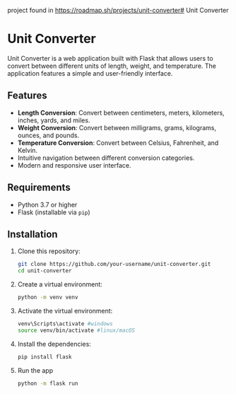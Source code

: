 


project found in https://roadmap.sh/projects/unit-converter# Unit Converter

# Unit Converter

Unit Converter is a web application built with Flask that allows users to convert between different units of length, weight, and temperature. The application features a simple and user-friendly interface.

## Features

- **Length Conversion**: Convert between centimeters, meters, kilometers, inches, yards, and miles.
- **Weight Conversion**: Convert between milligrams, grams, kilograms, ounces, and pounds.
- **Temperature Conversion**: Convert between Celsius, Fahrenheit, and Kelvin.
- Intuitive navigation between different conversion categories.
- Modern and responsive user interface.

## Requirements

- Python 3.7 or higher
- Flask (installable via `pip`)

## Installation

1. Clone this repository:
   ```bash
   git clone https://github.com/your-username/unit-converter.git
   cd unit-converter
2. Create a virtual environment:
    ```bash
   python -m venv venv
3. Activate the virtual environment:
   ```bash
   venv\Scripts\activate #windows
   source venv/bin/activate #linux/macOS

4. Install the dependencies:
    ```bash
    pip install flask
5. Run the app
    ```bash
    python -m flask run
   
   
